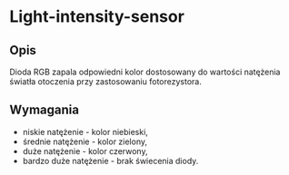 # Light-intensity-sensor
## Opis
Dioda RGB zapala odpowiedni kolor dostosowany do wartości natężenia światła otoczenia  przy zastosowaniu fotorezystora.
## Wymagania
- niskie natężenie - kolor niebieski,
- średnie natężenie - kolor zielony,
- duże natężenie - kolor czerwony,
- bardzo duże natężenie - brak świecenia diody.
